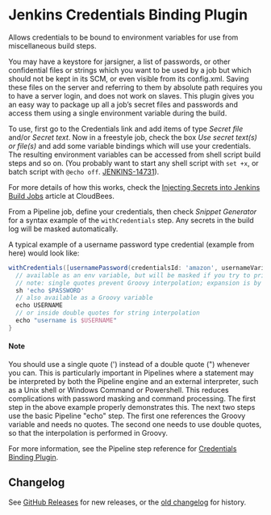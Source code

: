 # Jenkins Credentials Binding Plugin
Allows credentials to be bound to environment variables for use from
miscellaneous build steps.

You may have a keystore for jarsigner, a list of passwords, or other
confidential files or strings which you want to be used by a job but
which should not be kept in its SCM, or even visible from its
config.xml. Saving these files on the server and referring to them by
absolute path requires you to have a server login, and does not work on
slaves. This plugin gives you an easy way to package up all a job’s
secret files and passwords and access them using a single environment
variable during the build.

To use, first go to the Credentials link and add items of type *Secret
file* and/or *Secret text*. Now in a freestyle job, check the box *Use
secret text(s) or file(s)* and add some variable bindings which will use
your credentials. The resulting environment variables can be accessed
from shell script build steps and so on. (You probably want to start any
shell script with `set +x`, or batch script with `@echo off`.
[JENKINS-14731](https://issues.jenkins-ci.org/browse/JENKINS-14731)).

For more details of how this works, check the [Injecting Secrets into
Jenkins Build
Jobs](https://cloudbees.zendesk.com/hc/en-us/articles/203802500-Injecting-Secrets-into-Jenkins-Build-Jobs)
article at CloudBees.

From a Pipeline job, define your credentials, then check *Snippet
Generator* for a syntax example of the `withCredentials` step. Any
secrets in the build log will be masked automatically.

A typical example of a username password type credential (example from
here) would look like: 

```groovy
withCredentials([usernamePassword(credentialsId: 'amazon', usernameVariable: 'USERNAME', passwordVariable: 'PASSWORD')]) {
  // available as an env variable, but will be masked if you try to print it out any which way
  // note: single quotes prevent Groovy interpolation; expansion is by Bourne Shell, which is what you want
  sh 'echo $PASSWORD'
  // also available as a Groovy variable
  echo USERNAME
  // or inside double quotes for string interpolation
  echo "username is $USERNAME"
}
```

#### Note

You should use a single quote (') instead of a double quote (") whenever you can. 
This is particularly important in Pipelines where a statement may be interpreted by both the Pipeline engine and an external interpreter, such as a Unix shell or Windows Command or Powershell. 
This reduces complications with password masking and command processing. 
The first step in the above example properly demonstrates this. 
The next two steps use the basic Pipeline "echo" step. 
The first one references the Groovy variable and needs no quotes. 
The second one needs to use double quotes, so that the interpolation is performed in Groovy.

For more information, see the Pipeline step reference for [Credentials Binding Plugin](https://www.jenkins.io/doc/pipeline/steps/credentials-binding/).

## Changelog

See [GitHub Releases](https://github.com/jenkinsci/credentials-binding-plugin/releases) for new releases,
or the [old changelog](old-changelog.md) for history.
